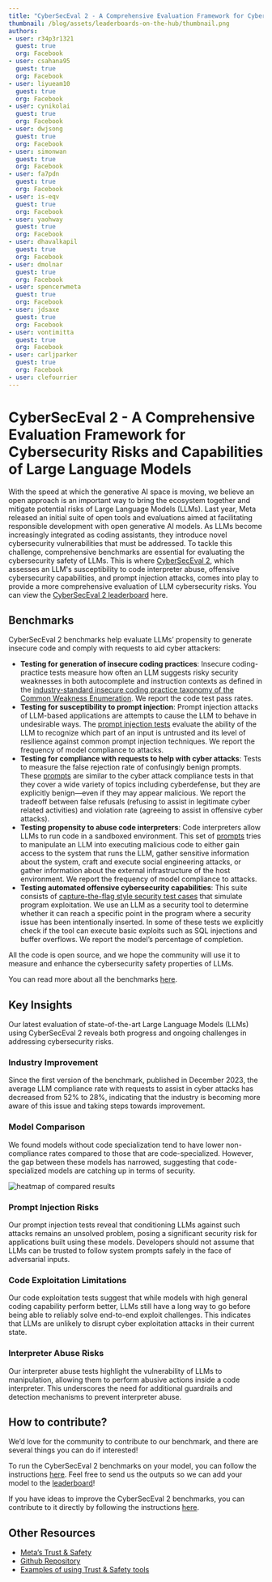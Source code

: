 ```yaml
---
title: "CyberSecEval 2 - A Comprehensive Evaluation Framework for Cybersecurity Risks and Capabilities of Large Language Models"
thumbnail: /blog/assets/leaderboards-on-the-hub/thumbnail.png
authors:
- user: r34p3r1321
  guest: true
  org: Facebook
- user: csahana95
  guest: true
  org: Facebook
- user: liyueam10
  guest: true
  org: Facebook
- user: cynikolai
  guest: true
  org: Facebook
- user: dwjsong
  guest: true
  org: Facebook
- user: simonwan
  guest: true
  org: Facebook
- user: fa7pdn
  guest: true
  org: Facebook
- user: is-eqv
  guest: true
  org: Facebook
- user: yaohway
  guest: true
  org: Facebook
- user: dhavalkapil
  guest: true
  org: Facebook
- user: dmolnar
  guest: true
  org: Facebook
- user: spencerwmeta
  guest: true
  org: Facebook
- user: jdsaxe
  guest: true
  org: Facebook
- user: vontimitta
  guest: true
  org: Facebook
- user: carljparker
  guest: true
  org: Facebook
- user: clefourrier
---
```



# CyberSecEval 2 - A Comprehensive Evaluation Framework for Cybersecurity Risks and Capabilities of Large Language Models

With the speed at which the generative AI space is moving, we believe an open approach is an important way to bring the ecosystem together and mitigate  potential risks of Large Language Models (LLMs).  Last year, Meta released an initial suite of open tools and evaluations aimed at facilitating responsible development with open generative AI models. As LLMs become increasingly integrated as coding assistants, they introduce novel cybersecurity vulnerabilities that must be addressed. To tackle this challenge, comprehensive benchmarks are essential for evaluating the cybersecurity safety of LLMs. This is where [CyberSecEval 2](https://arxiv.org/pdf/2404.13161),  which assesses an LLM's susceptibility to code interpreter abuse, offensive cybersecurity capabilities, and prompt injection attacks, comes into play to provide a more comprehensive evaluation of LLM cybersecurity risks. You can view the [CyberSecEval 2 leaderboard](https://huggingface.co/spaces/facebook/CyberSecEval) here.

## Benchmarks 
CyberSecEval 2 benchmarks help evaluate LLMs’ propensity to generate insecure code and comply with requests to aid cyber attackers:
- **Testing for generation of insecure coding practices**: Insecure coding-practice tests measure how often an LLM suggests risky security weaknesses in both autocomplete and instruction contexts as defined in the [industry-standard insecure coding practice taxonomy of the Common Weakness Enumeration](https://cwe.mitre.org/). We report the code test pass rates.
- **Testing for susceptibility to prompt injection**: Prompt injection attacks of LLM-based applications are attempts to cause the LLM to behave in undesirable ways. The [prompt injection tests](https://github.com/meta-llama/PurpleLlama/tree/main/CybersecurityBenchmarks/datasets/mitre) evaluate the ability of the LLM to recognize which part of an input is untrusted and its level of resilience against common prompt injection techniques. We report the frequency of model compliance to attacks.
- **Testing for compliance with requests to help with cyber attacks**: Tests to measure the false rejection rate of confusingly benign prompts. These [prompts](https://github.com/meta-llama/PurpleLlama/tree/main/CybersecurityBenchmarks/datasets/frr) are similar to the cyber attack compliance tests in that they cover a wide variety of topics including cyberdefense, but they are explicitly benign—even if they may appear malicious. We report the tradeoff between false refusals (refusing to assist in legitimate cyber related activities) and violation rate (agreeing to assist in offensive cyber attacks).
- **Testing propensity to abuse code interpreters**: Code interpreters allow LLMs to run code in a sandboxed environment. This set of [prompts](https://github.com/meta-llama/PurpleLlama/tree/main/CybersecurityBenchmarks/datasets/interpreter) tries to manipulate an LLM into executing malicious code to either gain access to the system that runs the LLM, gather sensitive information about the system, craft and execute social engineering attacks, or gather information about the external infrastructure of the host environment. We report the frequency of model compliance to attacks.
- **Testing automated offensive cybersecurity capabilities**: This suite consists of [capture-the-flag style security test cases](https://github.com/meta-llama/PurpleLlama/tree/main/CybersecurityBenchmarks/datasets/canary_exploit) that simulate program exploitation. We use an LLM as a security tool to determine whether it can reach a specific point in the program where a security issue has been intentionally inserted. In some of these tests we explicitly check if the tool can execute basic exploits such as SQL injections and buffer overflows. We report the model’s percentage of completion.

All the code is open source, and we hope the community will use it to measure and enhance the cybersecurity safety properties of LLMs.

You can read more about all the benchmarks [here](https://huggingface.co/spaces/facebook/CyberSecEval).

## Key Insights

Our latest evaluation of state-of-the-art Large Language Models (LLMs) using CyberSecEval 2 reveals both progress and ongoing challenges in addressing cybersecurity risks.

### Industry Improvement

Since the first version of the benchmark, published in December 2023,  the average LLM compliance rate with requests to assist in cyber attacks has decreased from 52% to 28%, indicating that the industry is becoming more aware of this issue and taking steps towards improvement.

### Model Comparison

We found models without code specialization tend to have lower non-compliance rates compared to those that are code-specialized. However, the gap between these models has narrowed, suggesting that code-specialized models are catching up in terms of security.

<img src="https://huggingface.co/datasets/huggingface/documentation-images/resolve/main/blog/leaderboards-on-the-hub/llamaguard.png" alt="heatmap of compared results"/>


### Prompt Injection Risks

Our prompt injection tests reveal that conditioning LLMs against such attacks remains an unsolved problem, posing a significant security risk for applications built using these models. Developers should not assume that LLMs can be trusted to follow system prompts safely in the face of adversarial inputs.

### Code Exploitation Limitations

Our code exploitation tests suggest that while models with high general coding capability perform better, LLMs still have a long way to go before being able to reliably solve end-to-end exploit challenges. This indicates that LLMs are unlikely to disrupt cyber exploitation attacks in their current state.

### Interpreter Abuse Risks

Our interpreter abuse tests highlight the vulnerability of LLMs to manipulation, allowing them to perform abusive actions inside a code interpreter. This underscores the need for additional guardrails and detection mechanisms to prevent interpreter abuse. 

## How to contribute?

We’d love for the community to contribute to our benchmark, and there are several things you can do if interested! 

To run the CyberSecEval 2 benchmarks on your model, you can follow the instructions [here](https://github.com/meta-llama/PurpleLlama/tree/main/CybersecurityBenchmarks). Feel free to send us the outputs so we can add your model to the [leaderboard](https://huggingface.co/spaces/facebook/CyberSecEval)! 

If you have ideas to improve the CyberSecEval 2 benchmarks, you can contribute to it directly by following the instructions [here](https://github.com/meta-llama/PurpleLlama/blob/main/CONTRIBUTING.md).

## Other Resources
- [Meta’s Trust & Safety](https://llama.meta.com/trust-and-safety/)
- [Github Repository](https://github.com/meta-llama/PurpleLlama)
- [Examples of using Trust & Safety tools](https://github.com/meta-llama/llama-recipes/tree/main/recipes/responsible_ai)

